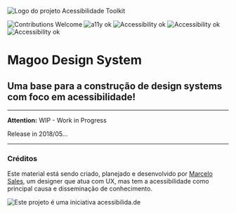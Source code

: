 

![Logo do projeto Acessibilidade Toolkit](http://acessibilida.de/magoo/img/logo-magoo.png)

![Contributions Welcome](https://img.shields.io/badge/contributions-welcome-blue.svg) ![a11y ok](https://img.shields.io/badge/a11y-ok-green.svg) ![Accessibility ok](https://img.shields.io/badge/accessibility-ok-green.svg) ![Accessibility ok](https://img.shields.io/badge/ux-ready-red.svg) ![Accessibility ok](https://img.shields.io/badge/design-ready-red.svg)

# Magoo Design System
## Uma base para a construção de design systems com foco em acessibilidade!

***
**Attention:**
WIP - Work in Progress

Release in 2018/05...
***

### Créditos
Este material está sendo criado, planejado e desenvolvido por [Marcelo Sales](https://www.linkedin.com/in/msales78/), um designer que atua com UX, mas tem a acessibilidade como principal causa e disseminação de conhecimento.

![Este projeto é uma iniciativa acessibilida.de](http://acessibilida.de/img/logo-acessibilidade-iniciativa.png)
